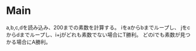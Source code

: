 # Main
a,b,c,dを読み込み、200までの素数を計算する。
iをaからbまでループし、
jをcからdまでループし、i+jがどれも素数でない場合にT勝利。
どのiでも素数が見つかる場合にA勝利。
